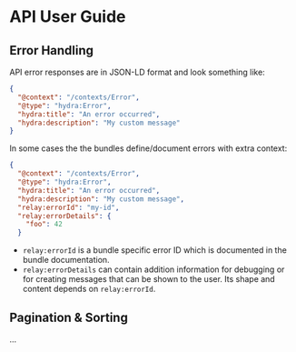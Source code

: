 # API User Guide

## Error Handling

API error responses are in JSON-LD format and look something like:

```json
{
  "@context": "/contexts/Error",
  "@type": "hydra:Error",
  "hydra:title": "An error occurred",
  "hydra:description": "My custom message"
}
```

In some cases the the bundles define/document errors with extra context:

```json
{
  "@context": "/contexts/Error",
  "@type": "hydra:Error",
  "hydra:title": "An error occurred",
  "hydra:description": "My custom message",
  "relay:errorId": "my-id",
  "relay:errorDetails": {
    "foo": 42
  }
```

* `relay:errorId` is a bundle specific error ID which is documented in the bundle documentation.
* `relay:errorDetails` can contain addition information for debugging or for creating messages that can be shown to the user. Its shape and content depends on `relay:errorId`.

## Pagination & Sorting

...
